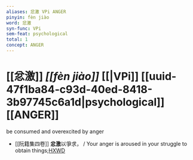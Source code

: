 ```yaml
---
aliases: 忿激 VPi ANGER
pinyin: fèn jiào
word: 忿激
syn-func: VPi
sem-feat: psychological
total: 1
concept: ANGER 
---
```

# [[忿激]] *[[fèn jiào]]*  [[|VPi]] [[uuid-47f1ba84-c93d-40ed-8418-3b97745c6a1d|psychological]] [[ANGER]]
be consumed and overexcited by anger
 - [[阮籍集四卷]] **忿激**以爭求， / Your anger is aroused in your struggle to obtain things;[HXWD](https://hxwd.org/textview.html?location=CH2b1558_CHANT_004-22a.81)